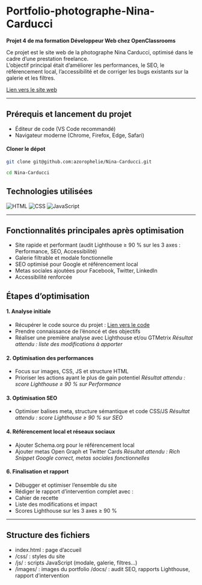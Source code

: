 # Portfolio-photographe-Nina-Carducci

**Projet 4 de ma formation Développeur Web chez OpenClassrooms**

Ce projet est le site web de la photographe Nina Carducci, optimisé dans le cadre d’une prestation freelance.  
L’objectif principal était d’améliorer les performances, le SEO, le référencement local, l’accessibilité et de corriger les bugs existants sur la galerie et les filtres.

[Lien vers le site web](https://azorophelie.github.io/Nina-Carducci/)

--- 

## Prérequis et lancement du projet

- Éditeur de code (VS Code recommandé)
- Navigateur moderne (Chrome, Firefox, Edge, Safari)

#### Cloner le dépot
```sh
git clone git@github.com:azorophelie/Nina-Carducci.git

cd Nina-Carducci
```


## Technologies utilisées

![HTML](https://img.shields.io/badge/HTML-FF69B4)
![CSS](https://img.shields.io/badge/CSS-green)
![JavaScript](https://img.shields.io/badge/JavaScript-yellow)

---

## Fonctionnalités principales après optimisation
- Site rapide et performant (audit Lighthouse ≥ 90 % sur les 3 axes : Performance, SEO, Accessibilité)
- Galerie filtrable et modale fonctionnelle
- SEO optimisé pour Google et référencement local
- Metas sociales ajoutées pour Facebook, Twitter, LinkedIn
- Accessibilité renforcée

## Étapes d’optimisation
#### 1. Analyse initiale
- Récupérer le code source du projet : [Lien vers le code](https://github.com/OpenClassrooms-Student-Center/Nina-Carducci-Dev#)
- Prendre connaissance de l’énoncé et des objectifs
- Réaliser une première analyse avec Lighthouse et/ou GTMetrix
*Résultat attendu : liste des modifications à apporter*

#### 2. Optimisation des performances
- Focus sur images, CSS, JS et structure HTML
- Prioriser les actions ayant le plus de gain potentiel
*Résultat attendu : score Lighthouse ≥ 90 % sur Performance*

#### 3. Optimisation SEO
- Optimiser balises meta, structure sémantique et code CSS/JS
*Résultat attendu : score Lighthouse ≥ 90 % sur SEO*

#### 4. Référencement local et réseaux sociaux
- Ajouter Schema.org pour le référencement local
- Ajouter metas Open Graph et Twitter Cards
*Résultat attendu : Rich Snippet Google correct, metas sociales fonctionnelles*

#### 6. Finalisation et rapport
- Débugger et optimiser l’ensemble du site
- Rédiger le rapport d’intervention complet avec :
- Cahier de recette
- Liste des modifications et impact
- Scores Lighthouse sur les 3 axes ≥ 90 %
  
---

## Structure des fichiers
- index.html : page d’accueil
- /css/ : styles du site
- /js/ : scripts JavaScript (modale, galerie, filtres…)
- /images/ : images du portfolio
/docs/ : audit SEO, rapports Lighthouse, rapport d’intervention
